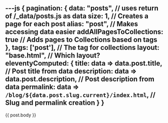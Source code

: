 ---js
{
    pagination: {
        data: "posts", // uses return of /_data/posts.js as data
        size: 1, // Creates a page for each post
        alias: "post", // Makes accessing data easier
        addAllPagesToCollections: true // Adds pages to Collections based on tags
    },
    tags: ['post'], // The tag for collections
    layout: "base.html", // Which layout?
    eleventyComputed: {
        title: data => data.post.title, // Post title from data
        description: data => data.post.description, // Post description from data
        permalink: data => `/blog/${data.post.slug.current}/index.html`, // Slug and permalink creation
    }
}
---

{{ post.body }}
